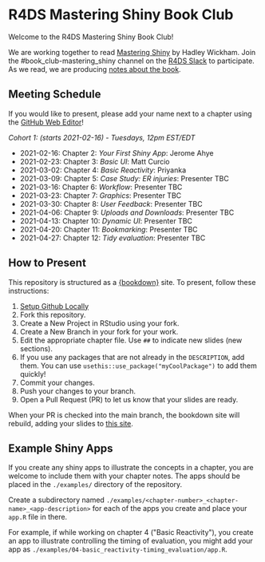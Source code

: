 # R4DS Mastering Shiny Book Club

Welcome to the R4DS Mastering Shiny Book Club!

We are working together to read [Mastering Shiny](https://mastering-shiny.org/) by Hadley Wickham.
Join the #book_club-mastering_shiny channel on the [R4DS Slack](https://r4ds.io/join) to participate.
As we read, we are producing [notes about the book](https://r4ds.github.io/bookclub-mshiny/).

## Meeting Schedule

If you would like to present, please add your name next to a chapter using the [GitHub Web Editor](https://youtu.be/d41oc2OMAuI)!

*Cohort 1: (starts 2021-02-16) - Tuesdays, 12pm EST/EDT*

- 2021-02-16: Chapter 2: _Your First Shiny App_: Jerome Ahye
- 2021-02-23: Chapter 3: _Basic UI_: Matt Curcio
- 2021-03-02: Chapter 4: _Basic Reactivity_: Priyanka
- 2021-03-09: Chapter 5: _Case Study: ER injuries_: Presenter TBC
- 2021-03-16: Chapter 6: _Workflow_: Presenter TBC
- 2021-03-23: Chapter 7: _Graphics_: Presenter TBC
- 2021-03-30: Chapter 8: _User Feedback_: Presenter TBC
- 2021-04-06: Chapter 9: _Uploads and Downloads_: Presenter TBC
- 2021-04-13: Chapter 10: _Dynamic UI_: Presenter TBC
- 2021-04-20: Chapter 11: _Bookmarking_: Presenter TBC
- 2021-04-27: Chapter 12: _Tidy evaluation_: Presenter TBC

## How to Present

This repository is structured as a [{bookdown}](https://CRAN.R-project.org/package=bookdown) site.
To present, follow these instructions:

1. [Setup Github Locally](https://www.youtube.com/watch?v=hNUNPkoledI)
2. Fork this repository.
3. Create a New Project in RStudio using your fork.
4. Create a New Branch in your fork for your work.
5. Edit the appropriate chapter file. Use `##` to indicate new slides (new sections).
6. If you use any packages that are not already in the `DESCRIPTION`, add them. You can use `usethis::use_package("myCoolPackage")` to add them quickly!
7. Commit your changes.
8. Push your changes to your branch.
9. Open a Pull Request (PR) to let us know that your slides are ready.

When your PR is checked into the main branch, the bookdown site will rebuild, adding your slides to [this site](https://r4ds.github.io/bookclub-mshiny/).

## Example Shiny Apps

If you create any shiny apps to illustrate the concepts in a chapter, you are
welcome to include them with your chapter notes. The apps should be placed in
the `./examples/` directory of the repository.

Create a subdirectory named
`./examples/<chapter-number>_<chapter-name>_<app-description>` for each of the
apps you create and place your `app.R` file in there.

For example, if while working on chapter 4 ("Basic Reactivity"), you create an
app to illustrate controlling the timing of evaluation, you might add your app
as `./examples/04-basic_reactivity-timing_evaluation/app.R`.
